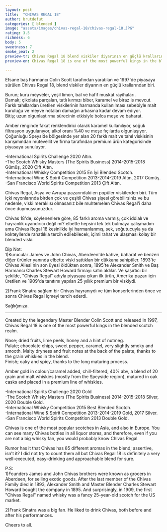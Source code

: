 ```yaml
---
layout: post
title:  "CHIVAS REGAL 18"
author: brutdefut
categories: [ blended ]
image: "assets/images/chivas-regal-18/chivas-regal-18.JPG"
rating: 3.5
richness: 6
body: 5
sweetness: 7
smoke_peat: 2
preview-tr: Chivas Regal 18 blend viskiler diyarının en güçlü krallarından biri.        
preview-en: Chivas Regal 18 is one of the most powerful kings in the blended scotch realm.     
     
---
```


Efsane baş harmancı Colin Scott tarafından yaratılan ve 1997'de piyasaya sürülen Chivas Regal 18, blend viskiler diyarının en güçlü krallarından biri.  

Burun; kuru meyveler, yeşil limon, bal ve hafif muskat rayihaları.  
Damak; çikolata parçaları, tatlı kırmızı biber, karamel ve biraz is mevcut. Farklı tahıllardan üretilen viskilerinin harmanda kullanılması sebebiyle malt kuruluğu ve meyve notaları damağın arkasına kadar devam ediyor.  
Bitiş; uzun olgunlaştırma sürecinin etkisiyle bolca meşe ve baharat.  

Amber renginde fakat renklendirici olarak karamel kullanılıyor, soğuk filtrasyon uygulanıyor, alkol oranı %40 ve meşe fıçılarda olgunlaşıyor. Çoğunluğu Speyside bölgesinde yer alan 20 farklı malt ve tahıl viskisinin karışımından mütevellit ve firma tarafından premium ürün kategorisinde piyasaya sunuluyor.  

-International Spirits Challenge 2020 Altın.  
-The Scotch Whisky Masters (The Spirits Business) 2014-2015-2018 Gümüş, 2020 Çift Altın.  
-International Whisky Competition 2015 En İyi Blended Scotch.  
-International Wine & Spirit Competition 2013-2014-2019 Altın, 2017 Gümüş.  
-San Francisco World Spirits Competition 2013 Çift Altın.  

Chivas Regal, Asya ve Avrupa pazarındaki en popüler viskilerden biri. Tüm içki reyonlarında birden çok ve çeşitli Chivas şişesi görebilirsiniz ve bu nedenle, viski meraklısı olmasanız bile muhtemelen Chivas Regal'i daha önce duymuşsunuzdur.  

Chivas 18'de, söylenenlere göre, 85 farklı aroma varmış; çok iddialı ve hayranlık uyandırıcı değil mi? elbette hepsini tek tek bulmaya çalışmadım ama Chivas Regal 18 kesinlikle iyi harmanlanmış, sek, soğutucuyla ya da kokteyllerde rahatlıkla tercih edilebilecek, içimi rahat ve ulaşması kolay bir blended viski.   

Dip Not:  
1)Kurucular James ve John Chivas, Aberdeen'de kahve, baharat ve benzeri diğer ürünler yanında elbette viski sattıkları bir dükkana sahiptiler. 1893'te Chivas Ailesi'nin son üyesi öldükten sonra, 1895'te Alexander Smith ve Baş Harmancı Charles Stewart Howard firmayı satın aldılar. Ve şaşırtıcı bir şekilde, "Chivas Regal" adıyla piyasaya çıkan ilk ürün, Amerika pazarı için üretilen ve 1909'da tanıtımı yapılan 25 yıllık premium bir viskiydi.  

2)Frank Sinatra sağlam bir Chivas hayranıydı ve tüm konserlerinden önce ve sonra Chivas Regal içmeyi tercih ederdi.  

Sağlığınıza.   
   
-----------------------------------------------

<p id="english"></p>

Created by the legendary Master Blender Colin Scott and released in 1997, Chivas Regal 18 is one of the most powerful kings in the blended scotch realm.  

Nose; dried fruits, lime peels, honey and a hint of nutmeg.  
Palate; chocolate chips, sweet pepper, caramel, very slightly smoky and smooth. Malty dryness and fruit notes at the back of the palate, thanks to the grain whiskies in the blend.  
Finish; oaky and spicy, thanks to the long maturing process.  

Amber gold in colour/caramel added, chill-filtered, 40% abv, a blend of 20 grain and malt whiskies (mostly from the Speyside region), matured in oak casks and placed in a premium line of whiskies.  

-International Spirits Challenge 2020 Gold  
-The Scotch Whisky Masters (The Spirits Business) 2014-2015-2018 Silver, 2020 Double Gold.  
-International Whisky Competition 2015 Best Blended Scotch.  
-International Wine & Spirit Competition 2013-2014-2019 Gold, 2017 Silver.  
-San Francisco World Spirits Competition 2013 Double Gold.  

Chivas is one of the most popular scotches in Asia, and also in Europe. You can see many Chivas bottles in all liquor stores, and therefore, even if you are not a big whisky fan, you would probably know Chivas Regal.   

Rumor has it that Chivas has 85 different aromas in the blend; assertive, isn't it? I did not try to count them all but Chivas Regal 18 is definitely a very well-executed, easy-drinking and approachable blend for sure.   

P.S:  
1)Founders James and John Chivas brothers were known as grocers in Aberdeen, for selling exotic goods. After the last member of the Chivas Family died in 1893, Alexander Smith and Master Blender Charles Stewart Howard bought the company in 1895. And surprisingly, in 1909, the first "Chivas Regal" named whisky was a fancy 25-year-old scotch for the US market.  

2)Frank Sinatra was a big fan. He liked to drink Chivas, both before and after his performances.  

Cheers to all.   
